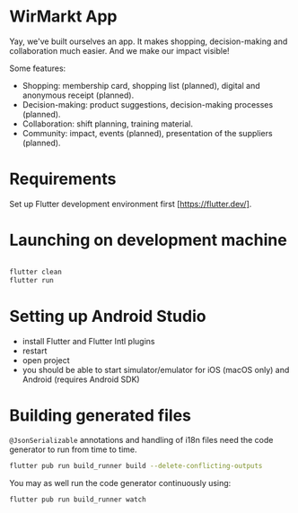 # WirMarkt App

Yay, we've built ourselves an app. It makes shopping, decision-making and collaboration much easier. And we make our impact visible!

Some features:

* Shopping: membership card, shopping list (planned), digital and anonymous receipt (planned).
* Decision-making: product suggestions, decision-making processes (planned).
* Collaboration: shift planning, training material.
* Community: impact, events (planned), presentation of the suppliers (planned).

# Requirements

Set up Flutter development environment first [https://flutter.dev/].

# Launching on development machine

```bash

flutter clean
flutter run

```

# Setting up Android Studio

* install Flutter and Flutter Intl plugins
* restart
* open project
* you should be able to start simulator/emulator for iOS (macOS only) and Android (requires Android SDK)

# Building generated files 

`@JsonSerializable` annotations and handling of i18n files need the code generator to run from time to time.

```bash
flutter pub run build_runner build --delete-conflicting-outputs
```

You may as well run the code generator continuously using:

```bash
flutter pub run build_runner watch
```
